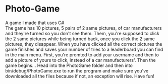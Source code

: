 # Photo-Game
A game I made that uses C#  
The game has 10 pictures, 5 pairs of 2 same pictures, of car manufacturers and they're turned so you don't see them. Them, you're supposed to click the 2 same pictures while being turned back,
once you click the 2 same pictures, they disappear. 
When you have clicked all the correct pictures the game finishes and saves your number of tries to a leaderboard you can find in the main menu.
First, you're promted to add your username and then to add a picture of yours to click, instead of a car manufacturers'. Then the game begins...
Head into the PhotoGame folder and then into bin/debug/PhotoGame.exe to run the program and make sure you've downloaded all the files because if not, an exception will rise.
Have fun!
